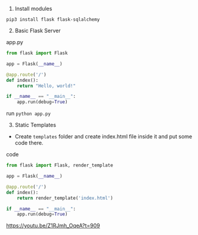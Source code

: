 1. Install modules 

```shell 
pip3 install flask flask-sqlalchemy
```

2. Basic Flask Server 

app.py

```python 
from flask import Flask

app = Flask(__name__)

@app.route('/')
def index():
    return "Hello, world!"  

if __name__ == "__main__":
    app.run(debug=True)
```

run `python app.py`

3. Static Templates 

- Create `templates` folder and create index.html file inside it and put some code there.  

code 

```python 
from flask import Flask, render_template

app = Flask(__name__)

@app.route('/')
def index():
    return render_template('index.html') 

if __name__ == "__main__":
    app.run(debug=True)
```   

https://youtu.be/Z1RJmh_OqeA?t=909
